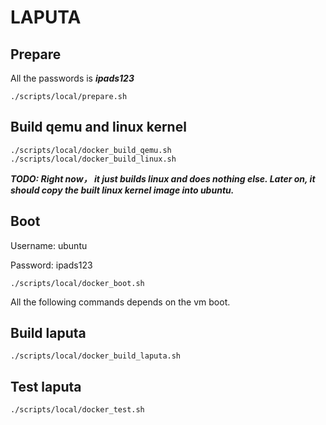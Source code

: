 # LAPUTA 

## Prepare
All the passwords is ***ipads123***
```
./scripts/local/prepare.sh
```

## Build qemu and linux kernel
```
./scripts/local/docker_build_qemu.sh
./scripts/local/docker_build_linux.sh
```

***TODO: Right now， it just builds linux and does nothing else. Later on, it should copy the built linux kernel image into ubuntu.***

## Boot
Username: ubuntu

Password: ipads123
```
./scripts/local/docker_boot.sh
``` 

All the following commands depends on the vm boot. 

## Build laputa
```
./scripts/local/docker_build_laputa.sh
```

## Test laputa
```
./scripts/local/docker_test.sh
```
